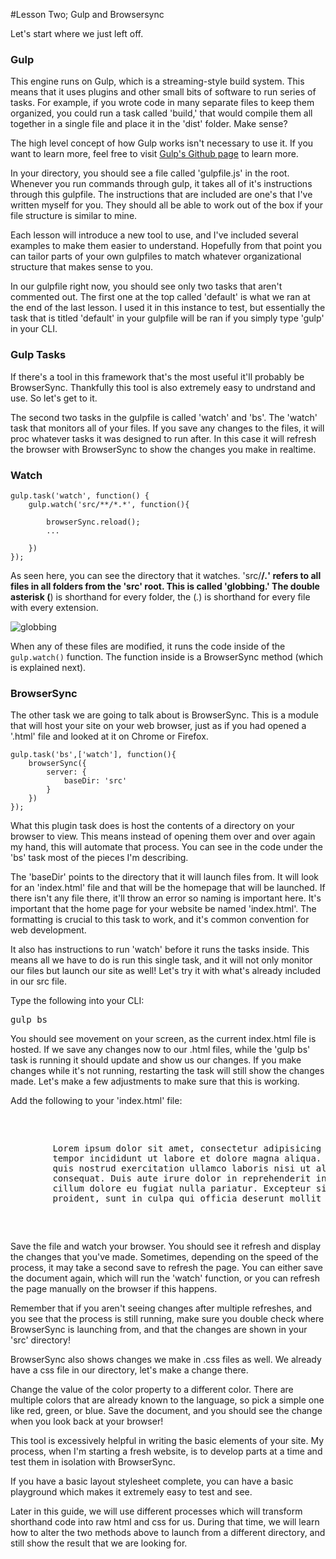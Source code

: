 #Lesson Two; Gulp and Browsersync

Let's start where we just left off. 

<h3>Gulp</h3>

This engine runs on Gulp, which is a streaming-style build system. This means that it uses plugins and other small bits of software to run series of tasks. For example, if you wrote code in many separate files to keep them organized, you could run a task called 'build,' that would compile them all together in a single file and place it in the 'dist' folder. Make sense?

The high level concept of how Gulp works isn't necessary to use it. If you want to learn more, feel free to visit <a href="https://github.com/gulpjs/gulp">Gulp's Github page</a> to learn more.

In your directory, you should see a file called 'gulpfile.js' in the root. Whenever you run commands through gulp, it takes all of it's instructions through this gulpfile. The instructions that are included are one's that I've written myself for you. They should all be able to work out of the box if your file structure is similar to mine. 

Each lesson will introduce a new tool to use, and I've included several examples to make them easier to understand. Hopefully from that point you can tailor parts of your own gulpfiles to match whatever organizational structure that makes sense to you.

In our gulpfile right now, you should see only two tasks that aren't commented out. The first one at the top called 'default' is what we ran at the end of the last lesson. I used it in this instance to test, but essentially the task that is titled 'default' in your gulpfile will be ran if you simply type 'gulp' in your CLI. 

<h3>Gulp Tasks</h3>

If there's a tool in this framework that's the most useful it'll probably be BrowserSync. Thankfully this tool is also extremely easy to undrstand and use. So let's get to it.

The second two tasks in the gulpfile is called 'watch' and 'bs'. 
The 'watch' task that monitors all of your files. If you save any changes to the files, it will proc whatever tasks it was designed to run after. In this case it will refresh the browser with BrowserSync to show the changes you make in realtime. 

<h3>Watch</h3>

```
gulp.task('watch', function() {
	gulp.watch('src/**/*.*', function(){

		browserSync.reload();
		...

	})
});	
```
As seen here, you can see the directory that it watches. 'src/**/*.*' refers to all files in all folders from the 'src' root. This is called 'globbing.' The double asterisk (**) is shorthand for every folder, the (*.*) is shorthand for every file with every extension. 

![globbing](https://camo.githubusercontent.com/d0cccd8d3b074fd523d8de7d126994b6f87b718a/687474703a2f2f692e696d6775722e636f6d2f37766a4f326d462e676966 "Globby Glob")

When any of these files are modified, it runs the code inside of the ```gulp.watch()``` function. The function inside is a BrowserSync method (which is explained next).

<h3>BrowserSync</h3>

The other task we are going to talk about is BrowserSync. This is a module that will host your site on your web browser, just as if you had opened a '.html' file and looked at it on Chrome or Firefox. 


```
gulp.task('bs',['watch'], function(){
	browserSync({
		server: {
			baseDir: 'src'
		}
	})
});

```

What this plugin task does is host the contents of a directory on your browser to view. This means instead of opening them over and over again my hand, this will automate that process. You can see in the code under the 'bs' task most of the pieces I'm describing. 

The 'baseDir' points to the directory that it will launch files from. It will look for an 'index.html' file and that will be the homepage that will be launched. If there isn't any file there, it'll throw an error so naming is important here. It's important that the home page for your website be named 'index.html'. The formatting is crucial to this task to work, and it's common convention for web development.

It also has instructions to run 'watch' before it runs the tasks inside. This means all we have to do is run this single task, and it will not only monitor our files but launch our site as well! Let's try it with what's already included in our src file.

Type the following into your CLI: 

<pre>gulp bs</pre>

You should see movement on your screen, as the current index.html file is hosted. If we save any changes now to our .html files, while the 'gulp bs' task is running it should update and show us our changes. If you make changes while it's not running, restarting the task will still show the changes made. Let's make a few adjustments to make sure that this is working.

Add the following to your 'index.html' file:

<pre>
	<p>
		Lorem ipsum dolor sit amet, consectetur adipisicing elit, sed do eiusmod
		tempor incididunt ut labore et dolore magna aliqua. Ut enim ad minim veniam,
		quis nostrud exercitation ullamco laboris nisi ut aliquip ex ea commodo
		consequat. Duis aute irure dolor in reprehenderit in voluptate velit esse
		cillum dolore eu fugiat nulla pariatur. Excepteur sint occaecat cupidatat non
		proident, sunt in culpa qui officia deserunt mollit anim id est laborum.
	</p>
</pre>

Save the file and watch your browser. You should see it refresh and display the changes that you've made. Sometimes, depending on the speed of the process, it may take a second save to refresh the page. You can either save the document again, which will run the 'watch' function, or you can refresh the page manually on the browser if this happens.

Remember that if you aren't seeing changes after multiple refreshes, and you see that the process is still running, make sure you double check where BrowserSync is launching from, and that the changes are shown in your 'src' directory!

BrowserSync also shows changes we make in .css files as well. We already have a css file in our directory, let's make a change there.

Change the value of the color property to a different color. There are multiple colors that are already known to the language, so pick a simple one like red, green, or blue. Save the document, and you should see the change when you look back at your browser!

This tool is excessively helpful in writing the basic elements of your site. My process, when I'm starting a fresh website, is to develop parts at a time and test them in isolation with BrowserSync. 

If you have a basic layout stylesheet complete, you can have a basic playground which makes it extremely easy to test and see. 

Later in this guide, we will use different processes which will transform shorthand code into raw html and css for us. During that time, we will learn how to alter the two methods above to launch from a different directory, and still show the result that we are looking for.

